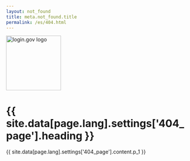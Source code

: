 ```yaml
---
layout: not_found
title: meta.not_found.title
permalink: /es/404.html
---
```


<div class="site-wrapper-inner">
  <div class="cover-container">
    <div class="masthead clearfix">
      <div class="inner">
        <img src="{{ site.baseurl }}/assets/img/logo-white.svg" width="150" alt="login.gov logo" class='masthead-brand'/>
      </div>
    </div>
    <div class="inner cover">
      <h1 class="sans-serif">
        {{ site.data[page.lang].settings['404_page'].heading }}
      </h1>
      <p class="sans-serif">
        {{ site.data[page.lang].settings['404_page'].content.p_1 }}
      </p>
    </div>
  </div>
</div>
